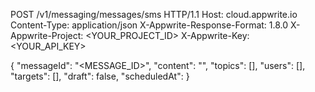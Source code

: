 POST /v1/messaging/messages/sms HTTP/1.1
Host: cloud.appwrite.io
Content-Type: application/json
X-Appwrite-Response-Format: 1.8.0
X-Appwrite-Project: <YOUR_PROJECT_ID>
X-Appwrite-Key: <YOUR_API_KEY>

{
  "messageId": "<MESSAGE_ID>",
  "content": "<CONTENT>",
  "topics": [],
  "users": [],
  "targets": [],
  "draft": false,
  "scheduledAt": 
}
